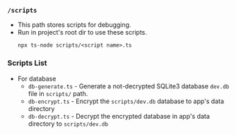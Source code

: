### `/scripts`

- This path stores scripts for debugging.
- Run in project's root dir to use these scripts.
  ```shell
  npx ts-node scripts/<script name>.ts
  ```

### Scripts List

- For database
  - `db-generate.ts` - Generate a not-decrypted SQLite3 database `dev.db` file in `scripts/` path.
  - `db-encrypt.ts` - Encrypt the `scripts/dev.db` database to app's data directory
  - `db-decrypt.ts` - Decrypt the encrypted database in app's data directory to `scripts/dev.db`
